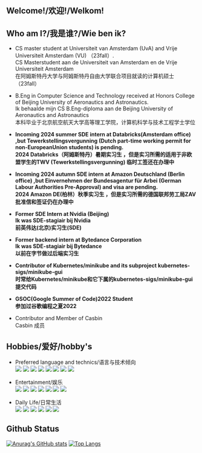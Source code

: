 ## Welcome!/欢迎!/Welkom!
<!-- 
## 临时写在前面/something at the beginning temporarily
I love Russian language,culture and history, but I **STAND WITH UKRAINE** in this war. <br>
Ik hou van de Russische taal, cultuur en geschiedenis, maar ik **STA MET OEKRAÏNE** in deze oorlog. <br>
Я люблю русский язык, культуру и историю, но в этой войне я **поддерживаю украину**.<br>
我热爱俄语，俄罗斯历史和文化，但在这场战争中**我支持乌克兰**。

**Invaders will be crushed,** let the flag of independence and freedom lead Ukrainian people to the path toward victory and peace!<br>
**Indringers zullen worden verpletterd,** laat de vlag van onafhankelijkheid en vrijheid het Oekraïense volk leiden naar de weg naar overwinning en vrede!<br>
**Захватчики будут раздавлены,** пусть флаг независимости и свободы ведет народ Украины на путь победа и мира!<br>
**侵略者必将被击败**，独立与自由的神圣旗帜必将指引乌克兰人民走向胜利与和平!

Glory be to Ukraine! Слава Україні! Eer aan Oekraïne!荣光归于乌克兰!
-->
## Who am I?/我是谁?/Wie ben ik?

- CS master student at Universiteit van Amsterdam (UvA) and Vrije Universiteit Amsterdam (VU) （23fall）.<br>
CS Masterstudent aan de Universiteit van Amsterdam en de Vrije Universiteit Amsterdam <br>
在阿姆斯特丹大学与阿姆斯特丹自由大学联合项目就读的计算机硕士（23fall）<br>

- B.Eng in Computer Science and Technology received at Honors College of Beijing University of Aeronautics and Astronautics.<br>
Ik behaalde mijn CS B.Eng-diploma aan de Beijing University of Aeronautics and Astronautics<br>
本科毕业于北京航空航天大学高等理工学院，计算机科学与技术工程学士学位<br>

- **Incoming 2024 summer SDE intern at Databricks(Amsterdam office) ,but Tewerkstellingsvergunning (Dutch part-time working permit for non-EuropeanUnion students) is pending.<br/>
2024 Databricks（阿姆斯特丹）暑期实习生 ，但是实习所需的适用于非欧盟学生的TWV (Tewerkstellingsvergunning) 临时工签还在办理中**
- **Incoming 2024 autumn SDE intern at Amazon Deutschland (Berlin office) ,but Einvernehmen der
Bundesagentur für Arbei (German Labour Authorities Pre-Approval) and visa are pending.<br/>
2024 Amazon DE(柏林）秋季实习生 ，但是实习所需的德国联邦劳工局ZAV批准信和签证仍在办理中**
- **Former SDE Intern at Nvidia (Beijing)<br> Ik was SDE-stagiair bij Nvidia <br/> 前英伟达(北京)实习生(SDE)<br/>**

- **Former backend intern at Bytedance Corporation<br>
Ik was SDE-stagiair bij Bytedance<br/> 
以前在字节做过后端实习生<br>**


- **Contributor of Kubernetes/minikube and its subproject kubernetes-sigs/minikube-gui <br/> 
  时常给Kubernetes/minikube和它下属的kubernetes-sigs/minikube-gui提交代码**
  
- **GSOC(Google Summer of Code)2022 Student<br/> 
  参加过谷歌编程之夏2022**

- Contributor and Member of Casbin <br>
Casbin 成员

## Hobbies/爱好/hobby's

- Preferred language and technics/语言与技术倾向<br>
![](https://img.shields.io/badge/-Golang-blue)
![](https://img.shields.io/badge/-Java-blue) 
![](https://img.shields.io/badge/-C++-brightgreen)
![](https://img.shields.io/badge/-python-blue) 
![](https://img.shields.io/badge/-Kubernetes-blue)
![](https://img.shields.io/badge/-ACL-blue)
![](https://img.shields.io/badge/-CloudNative-blue)
![](https://img.shields.io/badge/-WEB-blue)
- Entertainment/娱乐<br>
![](https://img.shields.io/badge/-CSGO-yellow)
![](https://img.shields.io/badge/-World%20of%20Tanks-lightgray)
![](https://img.shields.io/badge/-War%20Thunder-lightgray)
![](https://img.shields.io/badge/-Europa%20Universalis%20IV-yellowgreen)
![](https://img.shields.io/badge/-Heart%20of%20Iron%20IV-red)
![](https://img.shields.io/badge/-Stellaris-lightgreen)
![](https://img.shields.io/badge/-StarWar-blue)

- Daily Life/日常生活<br>
![](https://img.shields.io/badge/军乐-Military%20March-lightgreen)
![](https://img.shields.io/badge/русский%20язык-Russian%20language-brightgreen)
![](https://img.shields.io/badge/Русская%20история-Russian%20history-brightgreen)
![](https://img.shields.io/badge/近代历史-modern%20history-brightgreen)
![](https://img.shields.io/badge/西方历史-western%20history-brightgreen)
![](https://img.shields.io/badge/政治-Politics-brightgreen)

## Github Status
[![Anurag's GitHub stats](https://github-readme-stats.vercel.app/api?username=ComradeProgrammer&theme=dark&count_private=true&include_all_commits=true)](https://github.com/anuraghazra/github-readme-stats)
[![Top Langs](https://github-readme-stats.vercel.app/api/top-langs/?username=ComradeProgrammer&theme=dark&layout=compact&langs_count=10)](https://github.com/anuraghazra/github-readme-stats)
